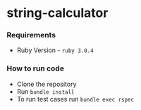 # string-calculator

### Requirements
- Ruby Version - `ruby 3.0.4`

### How to run code
- Clone the repository
- Run `bundle install`
- To run test cases run `bundle exec rspec`
